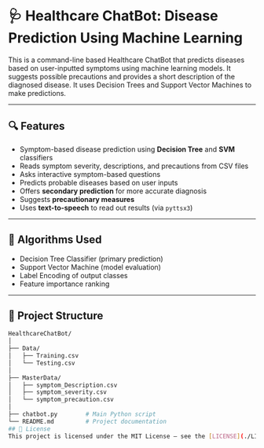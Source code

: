 # 🩺 Healthcare ChatBot: Disease Prediction Using Machine Learning

This is a command-line based Healthcare ChatBot that predicts diseases based on user-inputted symptoms using machine learning models. It suggests possible precautions and provides a short description of the diagnosed disease. It uses Decision Trees and Support Vector Machines to make predictions.

---

## 🔍 Features

- Symptom-based disease prediction using **Decision Tree** and **SVM** classifiers
- Reads symptom severity, descriptions, and precautions from CSV files
- Asks interactive symptom-based questions
- Predicts probable diseases based on user inputs
- Offers **secondary prediction** for more accurate diagnosis
- Suggests **precautionary measures**
- Uses **text-to-speech** to read out results (via `pyttsx3`)

---

## 🧠 Algorithms Used

- Decision Tree Classifier (primary prediction)
- Support Vector Machine (model evaluation)
- Label Encoding of output classes
- Feature importance ranking

---

## 📁 Project Structure

```bash
HealthcareChatBot/
│
├── Data/
│   ├── Training.csv
│   └── Testing.csv
│
├── MasterData/
│   ├── symptom_Description.csv
│   ├── symptom_severity.csv
│   └── symptom_precaution.csv
│
├── chatbot.py        # Main Python script
└── README.md         # Project documentation
## 📝 License
This project is licensed under the MIT License – see the [LICENSE](./LICENSE) file for details.
